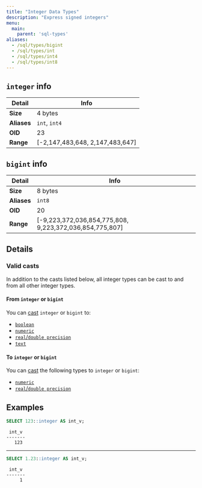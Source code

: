 ```yaml
---
title: "Integer Data Types"
description: "Express signed integers"
menu:
  main:
    parent: 'sql-types'
aliases:
  - /sql/types/bigint
  - /sql/types/int
  - /sql/types/int4
  - /sql/types/int8
---
```


## `integer` info

Detail | Info
-------|------
**Size** | 4 bytes
**Aliases** | `int`, `int4`
**OID** | 23
**Range** | [-2,147,483,648, 2,147,483,647]

## `bigint` info

Detail | Info
-------|------
**Size** | 8 bytes
**Aliases** | `int8`
**OID** | 20
**Range** | [-9,223,372,036,854,775,808, 9,223,372,036,854,775,807]

## Details

### Valid casts

In addition to the casts listed below, all integer types can be cast to and from
all other integer types.

#### From `integer` or `bigint`

You can [cast](../../functions/cast) `integer` or `bigint` to:

- [`boolean`](../boolean)
- [`numeric`](../numeric)
- [`real`/`double precision`](../float)
- [`text`](../text)

#### To `integer` or `bigint`

You can [cast](../../functions/cast) the following types to `integer` or `bigint`:

- [`numeric`](../numeric)
- [`real`/`double precision`](../float)

## Examples

```sql
SELECT 123::integer AS int_v;
```
```nofmt
 int_v
-------
   123
```

<hr/>

```sql
SELECT 1.23::integer AS int_v;
```
```nofmt
 int_v
-------
     1
```
